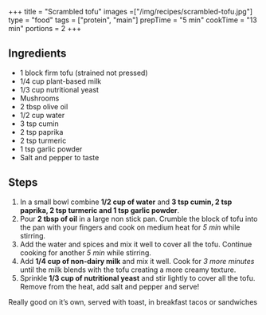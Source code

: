 +++
title = "Scrambled tofu"
images =["/img/recipes/scrambled-tofu.jpg"]
type = "food"
tags = ["protein", "main"]
prepTime = "5 min"
cookTime = "13 min"
portions = 2
+++

<div class="recipe-content">
<div class="ingredients">

## Ingredients  

- 1 block firm tofu (strained not pressed)
- 1/4 cup plant-based milk
- 1/3 cup nutritional yeast
- Mushrooms
- 2 tbsp olive oil
- 1/2 cup water
- 3 tsp cumin
- 2 tsp paprika
- 2 tsp turmeric
- 1 tsp garlic powder
- Salt and pepper to taste

</div>
<div class="steps">

## Steps

1. In a small bowl combine **1/2 cup of water** and **3 tsp cumin, 2 tsp paprika, 2 tsp turmeric and 1 tsp garlic powder**.
2. Pour **2 tbsp of oil** in a large non stick pan. Crumble the block of tofu into the pan with your fingers and cook on medium heat for *5 min* while stirring.
3. Add the water and spices and mix it well to cover all the tofu. Continue cooking for another *5 min* while stirring.
4. Add **1/4 cup of non-dairy milk** and mix it well. Cook for *3 more minutes* until the milk blends with the tofu creating a more creamy texture.
5. Sprinkle **1/3 cup of nutritional yeast** and stir lightly to cover all the tofu. Remove from the heat, add salt and pepper and serve!

Really good on it’s own, served with toast, in breakfast tacos or sandwiches
</div>
</div>
